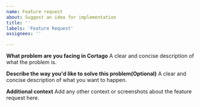 ```yaml
---
name: Feature request
about: Suggest an idea for implementation
title: ''
labels: 'Feature Request'
assignees: ''

---
```


**What problem are you facing in Cortago**
A clear and concise description of what the problem is.

**Describe the way you'd like to solve this problem(Optional)**
A clear and concise description of what you want to happen.

**Additional context**
Add any other context or screenshots about the feature request here.
